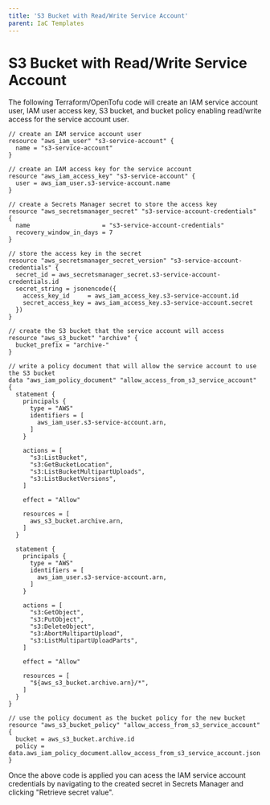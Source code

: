 ```yaml
---
title: 'S3 Bucket with Read/Write Service Account'
parent: IaC Templates
---
```


# S3 Bucket with Read/Write Service Account

The following Terraform/OpenTofu code will create an IAM service account user, IAM user access key, S3 bucket, and bucket policy enabling read/write access for the service account user.

```hcl
// create an IAM service account user
resource "aws_iam_user" "s3-service-account" {
  name = "s3-service-account"
}

// create an IAM access key for the service account
resource "aws_iam_access_key" "s3-service-account" {
  user = aws_iam_user.s3-service-account.name
}

// create a Secrets Manager secret to store the access key
resource "aws_secretsmanager_secret" "s3-service-account-credentials" {
  name                    = "s3-service-account-credentials"
  recovery_window_in_days = 7
}

// store the access key in the secret
resource "aws_secretsmanager_secret_version" "s3-service-account-credentials" {
  secret_id = aws_secretsmanager_secret.s3-service-account-credentials.id
  secret_string = jsonencode({
    access_key_id     = aws_iam_access_key.s3-service-account.id
    secret_access_key = aws_iam_access_key.s3-service-account.secret
  })
}

// create the S3 bucket that the service account will access
resource "aws_s3_bucket" "archive" {
  bucket_prefix = "archive-"
}

// write a policy document that will allow the service account to use the S3 bucket
data "aws_iam_policy_document" "allow_access_from_s3_service_account" {
  statement {
    principals {
      type = "AWS"
      identifiers = [
        aws_iam_user.s3-service-account.arn,
      ]
    }

    actions = [
      "s3:ListBucket",
      "s3:GetBucketLocation",
      "s3:ListBucketMultipartUploads",
      "s3:ListBucketVersions",
    ]

    effect = "Allow"

    resources = [
      aws_s3_bucket.archive.arn,
    ]
  }

  statement {
    principals {
      type = "AWS"
      identifiers = [
        aws_iam_user.s3-service-account.arn,
      ]
    }

    actions = [
      "s3:GetObject",
      "s3:PutObject",
      "s3:DeleteObject",
      "s3:AbortMultipartUpload",
      "s3:ListMultipartUploadParts",
    ]

    effect = "Allow"

    resources = [
      "${aws_s3_bucket.archive.arn}/*",
    ]
  }
}

// use the policy document as the bucket policy for the new bucket
resource "aws_s3_bucket_policy" "allow_access_from_s3_service_account" {
  bucket = aws_s3_bucket.archive.id
  policy = data.aws_iam_policy_document.allow_access_from_s3_service_account.json
}
```

Once the above code is applied you can acess the IAM service account credentials by navigating to the created secret in Secrets Manager and clicking "Retrieve secret value".
